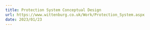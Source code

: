 ```yaml
---
title: Protection System Conceptual Design
url: https://www.wittenburg.co.uk/Work/Protection_System.aspx
date: 2023/01/23
---
```

